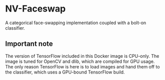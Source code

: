 # NV-Faceswap

A categorical face-swapping implementation coupled with a bolt-on classifier.

## Important note

The version of TensorFlow included in this Docker image is CPU-only. The image is tuned for OpenCV and dlib, which are compiled for GPU usage. The only reason TensorFlow is here is to load images and hand them off to the classifier, which uses a GPU-bound TensorFlow build.
